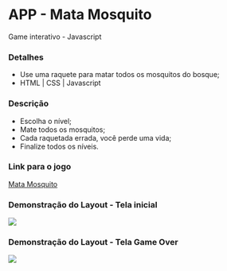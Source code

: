 # APP - Mata Mosquito
Game interativo - Javascript

### Detalhes
- Use uma raquete para matar todos os mosquitos do bosque;
- HTML | CSS | Javascript

### Descrição
- Escolha o nível;
- Mate todos os mosquitos;
- Cada raquetada errada, você perde uma vida;
- Finalize todos os níveis.

### Link para o jogo
[Mata Mosquito](https://graficoeweb.com.br/app-mosquito)

### Demonstração do Layout - Tela inicial
<img src="https://graficoeweb.com.br/images/game1.PNG">

### Demonstração do Layout - Tela Game Over
<img src="https://graficoeweb.com.br/images/game2.PNG">


